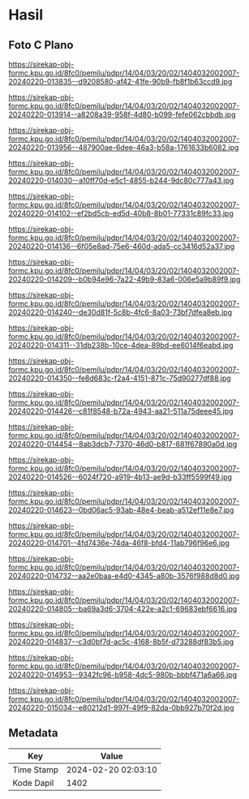 # Hasil

## Foto C Plano

https://sirekap-obj-formc.kpu.go.id/8fc0/pemilu/pdpr/14/04/03/20/02/1404032002007-20240220-013835--d9208580-af42-41fe-90b9-fb8f1b63ccd9.jpg

https://sirekap-obj-formc.kpu.go.id/8fc0/pemilu/pdpr/14/04/03/20/02/1404032002007-20240220-013914--a8208a39-958f-4d80-b099-fefe062cbbdb.jpg

https://sirekap-obj-formc.kpu.go.id/8fc0/pemilu/pdpr/14/04/03/20/02/1404032002007-20240220-013956--487900ae-6dee-46a3-b58a-1761633b6082.jpg

https://sirekap-obj-formc.kpu.go.id/8fc0/pemilu/pdpr/14/04/03/20/02/1404032002007-20240220-014030--a10ff70d-e5c1-4855-b244-9dc80c777a43.jpg

https://sirekap-obj-formc.kpu.go.id/8fc0/pemilu/pdpr/14/04/03/20/02/1404032002007-20240220-014102--ef2bd5cb-ed5d-40b8-8b01-77331c89fc33.jpg

https://sirekap-obj-formc.kpu.go.id/8fc0/pemilu/pdpr/14/04/03/20/02/1404032002007-20240220-014136--6f05e8ad-75e6-460d-ada5-cc3416d52a37.jpg

https://sirekap-obj-formc.kpu.go.id/8fc0/pemilu/pdpr/14/04/03/20/02/1404032002007-20240220-014209--b0b94e96-7a22-49b9-83a6-006e5a9b89f9.jpg

https://sirekap-obj-formc.kpu.go.id/8fc0/pemilu/pdpr/14/04/03/20/02/1404032002007-20240220-014240--de30d81f-5c8b-4fc6-8a03-73bf7dfea8eb.jpg

https://sirekap-obj-formc.kpu.go.id/8fc0/pemilu/pdpr/14/04/03/20/02/1404032002007-20240220-014311--31db238b-10ce-4dea-89bd-ee6014f6eabd.jpg

https://sirekap-obj-formc.kpu.go.id/8fc0/pemilu/pdpr/14/04/03/20/02/1404032002007-20240220-014350--fe8d683c-f2a4-4151-871c-75d90277df88.jpg

https://sirekap-obj-formc.kpu.go.id/8fc0/pemilu/pdpr/14/04/03/20/02/1404032002007-20240220-014426--c81f8548-b72a-4943-aa21-511a75deee45.jpg

https://sirekap-obj-formc.kpu.go.id/8fc0/pemilu/pdpr/14/04/03/20/02/1404032002007-20240220-014454--8ab3dcb7-7370-46d0-b817-681f67890a0d.jpg

https://sirekap-obj-formc.kpu.go.id/8fc0/pemilu/pdpr/14/04/03/20/02/1404032002007-20240220-014526--6024f720-a919-4b13-ae9d-b33ff5599f49.jpg

https://sirekap-obj-formc.kpu.go.id/8fc0/pemilu/pdpr/14/04/03/20/02/1404032002007-20240220-014623--0bd06ac5-93ab-48e4-beab-a512ef11e8e7.jpg

https://sirekap-obj-formc.kpu.go.id/8fc0/pemilu/pdpr/14/04/03/20/02/1404032002007-20240220-014701--4fd7436e-74da-46f8-bfd4-11ab796f96e6.jpg

https://sirekap-obj-formc.kpu.go.id/8fc0/pemilu/pdpr/14/04/03/20/02/1404032002007-20240220-014732--aa2e0baa-e4d0-4345-a80b-3576f988d8d0.jpg

https://sirekap-obj-formc.kpu.go.id/8fc0/pemilu/pdpr/14/04/03/20/02/1404032002007-20240220-014805--ba69a3d6-3704-422e-a2c1-69683ebf6616.jpg

https://sirekap-obj-formc.kpu.go.id/8fc0/pemilu/pdpr/14/04/03/20/02/1404032002007-20240220-014837--c3d0bf7d-ac5c-4168-8b5f-d73288df83b5.jpg

https://sirekap-obj-formc.kpu.go.id/8fc0/pemilu/pdpr/14/04/03/20/02/1404032002007-20240220-014953--9342fc96-b958-4dc5-980b-bbbf471a6a66.jpg

https://sirekap-obj-formc.kpu.go.id/8fc0/pemilu/pdpr/14/04/03/20/02/1404032002007-20240220-015034--e80212d1-997f-49f9-82da-0bb927b70f2d.jpg


## Metadata

| Key        | Value               |
| ---------- | ------------------- |
| Time Stamp | 2024-02-20 02:03:10 |
| Kode Dapil | 1402                |



